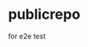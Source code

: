 # publicrepo
for e2e test






































































































































































































































































































































































































































































































































































































































































































































































































































































































































































































































































































































































































































































































































































































































































































































































































































































